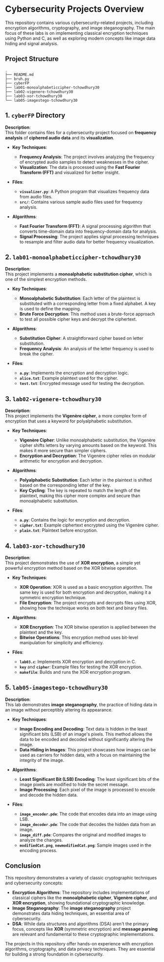 # Cybersecurity Projects Overview

This repository contains various cybersecurity-related projects, including encryption algorithms, cryptography, and image steganography. The main focus of these labs is on implementing classical encryption techniques using Python and C, as well as exploring modern concepts like image data hiding and signal analysis.

## Project Structure

```plaintext
.
├── README.md
├── bruh.py
├── cyberFP
├── lab01-monoalphabeticcipher-tchowdhury30
├── lab02-vigenere-tchowdhury30
├── lab03-xor-tchowdhury30
└── lab05-imagestego-tchowdhury30
```

## 1. `cyberFP` Directory

**Description**:  
This folder contains files for a cybersecurity project focused on **frequency analysis** of **ciphered audio data** and its **visualization**.

- **Key Techniques**:  
    - **Frequency Analysis**: The project involves analyzing the frequency of encrypted audio samples to detect weaknesses in the cipher.
    - **Visualization**: The data is processed using the **Fast Fourier Transform (FFT)** and visualized for better insight.

- **Files**:  
    - **`visualizer.py`**: A Python program that visualizes frequency data from audio files.
    - **`src/`**: Contains various sample audio files used for frequency analysis.

- **Algorithms**:  
    - **Fast Fourier Transform (FFT)**: A signal processing algorithm that converts time-domain data into frequency-domain data for analysis.
    - **Signal Processing**: The project applies signal processing techniques to resample and filter audio data for better frequency visualization.

## 2. `lab01-monoalphabeticcipher-tchowdhury30`

**Description**:  
This project implements a **monoalphabetic substitution cipher**, which is one of the simplest encryption methods.

- **Key Techniques**:  
    - **Monoalphabetic Substitution**: Each letter of the plaintext is substituted with a corresponding letter from a fixed alphabet. A key is used to define the mapping.
    - **Brute Force Decryption**: This method uses a brute-force approach to test all possible cipher keys and decrypt the ciphertext.

- **Algorithms**:  
    - **Substitution Cipher**: A straightforward cipher based on letter substitution.
    - **Frequency Analysis**: An analysis of the letter frequency is used to break the cipher.

- **Files**:  
    - **`a.py`**: Implements the encryption and decryption logic.
    - **`alice.txt`**: Example plaintext used for the cipher.
    - **`test.txt`**: Encrypted message used for testing the decryption.

## 3. `lab02-vigenere-tchowdhury30`

**Description**:  
This project implements the **Vigenère cipher**, a more complex form of encryption that uses a keyword for polyalphabetic substitution.

- **Key Techniques**:  
    - **Vigenère Cipher**: Unlike monoalphabetic substitution, the Vigenère cipher shifts letters by varying amounts based on the keyword. This makes it more secure than simpler ciphers.
    - **Encryption and Decryption**: The Vigenère cipher relies on modular arithmetic for encryption and decryption.

- **Algorithms**:  
    - **Polyalphabetic Substitution**: Each letter in the plaintext is shifted based on the corresponding letter of the key.
    - **Key Cycling**: The key is repeated to match the length of the plaintext, making this cipher more complex and secure than monoalphabetic substitution.

- **Files**:  
    - **`a.py`**: Contains the logic for encryption and decryption.
    - **`cipher.txt`**: Example ciphertext encrypted using the Vigenère cipher.
    - **`plain.txt`**: Plaintext before encryption.

## 4. `lab03-xor-tchowdhury30`

**Description**:  
This project demonstrates the use of **XOR encryption**, a simple yet powerful encryption method based on the XOR bitwise operation.

- **Key Techniques**:  
    - **XOR Operation**: XOR is used as a basic encryption algorithm. The same key is used for both encryption and decryption, making it a symmetric encryption technique.
    - **File Encryption**: The project encrypts and decrypts files using XOR, showing how the technique works on both text and binary files.

- **Algorithms**:  
    - **XOR Encryption**: The XOR bitwise operation is applied between the plaintext and the key.
    - **Bitwise Operations**: This encryption method uses bit-level manipulation for simplicity and efficiency.

- **Files**:  
    - **`lab03.c`**: Implements XOR encryption and decryption in C.
    - **`key`** and **`cipher`**: Example files for testing the XOR encryption.
    - **`makefile`**: Builds and runs the XOR encryption program.

## 5. `lab05-imagestego-tchowdhury30`

**Description**:  
This lab demonstrates **image steganography**, the practice of hiding data in an image without perceptibly altering its appearance.

- **Key Techniques**:  
    - **Image Encoding and Decoding**: Text data is hidden in the least significant bits (LSB) of an image's pixels. This method allows the data to be encoded and decoded without significantly altering the image.
    - **Data Hiding in Images**: This project showcases how images can be used as carriers for hidden data, with a focus on maintaining the integrity of the image.

- **Algorithms**:  
    - **Least Significant Bit (LSB) Encoding**: The least significant bits of the image pixels are modified to hide the secret message.
    - **Image Processing**: Each pixel of the image is processed to encode and decode the hidden data.

- **Files**:  
    - **`image_encoder.pde`**: The code that encodes data into an image using LSB.
    - **`image_decoder.pde`**: The code that decodes the hidden data from an image.
    - **`image_diff.pde`**: Compares the original and modified images to analyze the changes.
    - **`modifiedCat.png`**, **`newmodifiedCat.png`**: Sample images used in the encoding process.

## Conclusion

This repository demonstrates a variety of classic cryptographic techniques and cybersecurity concepts:
- **Encryption Algorithms**: The repository includes implementations of classical ciphers like the **monoalphabetic cipher**, **Vigenère cipher**, and **XOR encryption**, showing foundational cryptographic knowledge.
- **Image Steganography**: The **image steganography** project demonstrates data hiding techniques, an essential area of cybersecurity.
- **DSA**: While data structures and algorithms (DSA) aren't the primary focus, concepts like **XOR** (symmetric encryption) and **message parsing** are relevant and fundamental to these cryptographic implementations.
  
The projects in this repository offer hands-on experience with encryption algorithms, cryptography, and data privacy techniques. They are essential for building a strong foundation in cybersecurity.
